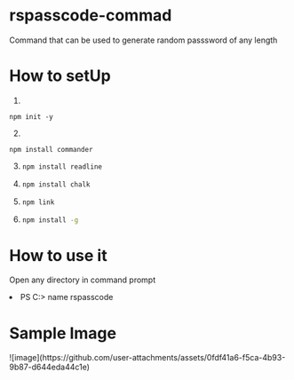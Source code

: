 <h1>rspasscode-commad</h1>
<p>Command that can be used to generate random passsword of any length </p>

<h1>How to setUp</h1>

  1.  ```bash
    npm init -y

  2. ```bash
    npm install commander
    
  3. ```bash
     npm install readline
     
  4. ```bash
     npm install chalk
     
  5. ```bash
     npm link
     
  6. ```bash
     npm install -g

<h1>How to use it</h1>
<p>Open any directory in command prompt</p>
  <li>PS C:> name rspasscode</li>

<h1>Sample Image</h1>
![image](https://github.com/user-attachments/assets/0fdf41a6-f5ca-4b93-9b87-d644eda44c1e)

